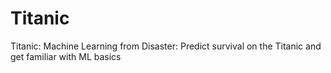 # Titanic
Titanic: Machine Learning from Disaster: Predict survival on the Titanic and get familiar with ML basics
